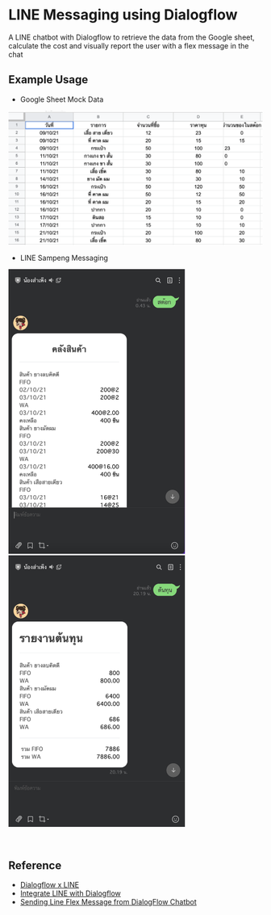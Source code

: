 # LINE Messaging using Dialogflow

A LINE chatbot with Dialogflow to retrieve the data from the Google sheet, calculate the cost and visually report the user with a flex message in the chat

## Example Usage

- Google Sheet Mock Data

<img src="./images/google-sheet.png" width="700" alt="google-sheet-data"><br>

- LINE Sampeng Messaging
<p float="left">
<img src="./images/stock.png" width="350" alt="stock">
<img src="./images/cost.png" width="350" alt="cost">
</p><br>

## Reference

- [Dialogflow x LINE](https://medium.com/linedevth/line-x-dialogflow-%E0%B8%AA%E0%B8%A3%E0%B9%89%E0%B8%B2%E0%B8%87-chatbot-line-%E0%B9%81%E0%B8%9A%E0%B8%9A%E0%B8%87%E0%B9%88%E0%B8%B2%E0%B8%A2%E0%B9%86-%E0%B8%94%E0%B9%89%E0%B8%A7%E0%B8%A2-dialogflow-%E0%B9%81%E0%B8%A5%E0%B8%B0-line-bot-designer-%E0%B8%81%E0%B8%B1%E0%B8%99%E0%B9%80%E0%B8%96%E0%B8%AD%E0%B8%B0-572476c2eacd)
- [Integrate LINE with Dialogflow](https://medium.com/linedevth/%E0%B9%80%E0%B8%A3%E0%B8%B5%E0%B8%A2%E0%B8%99%E0%B8%A3%E0%B8%B9%E0%B9%89%E0%B8%81%E0%B8%B2%E0%B8%A3-integrate-line-bot-%E0%B9%80%E0%B8%82%E0%B9%89%E0%B8%B2%E0%B8%81%E0%B8%B1%E0%B8%9A-dialogflow-%E0%B9%81%E0%B8%A5%E0%B8%B0-firebase-%E0%B8%9C%E0%B9%88%E0%B8%B2%E0%B8%99-bmi-bot-5a30a672f6ae)
- [Sending Line Flex Message from DialogFlow Chatbot](https://sennalabs.com/en/blogs/sending-line-flex-message-from-dialogflow-chatbot)
